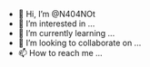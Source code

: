 - 👋 Hi, I’m @N404NOt
- 👀 I’m interested in ...
- 🌱 I’m currently learning ...
- 💞️ I’m looking to collaborate on ...
- 📫 How to reach me ...

<!---
N404NOt/N404NOt is a ✨ special ✨ repository because its `README.md` (this file) appears on your GitHub profile.
You can click the Preview link to take a look at your changes.
--->
